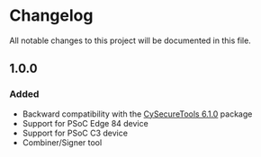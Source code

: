 # Changelog
All notable changes to this project will be documented in this file.

## 1.0.0
### Added
- Backward compatibility with the [CySecureTools 6.1.0](https://github.com/Infineon/cysecuretools) package
- Support for PSoC Edge 84 device
- Support for PSoC C3 device
- Combiner/Signer tool
